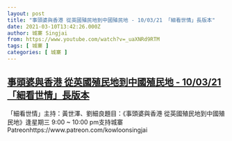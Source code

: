 ```yaml
---
layout: post
title: "事頭婆與香港 從英國殖民地到中國殖民地 - 10/03/21 「細看世情」長版本"
date: 2021-03-10T13:42:26.000Z
author: 城寨 Singjai
from: https://www.youtube.com/watch?v=_uaXNRd9RTM
tags: [ 城寨 ]
categories: [ 城寨 ]
---
```

<!--1615383746000-->
[事頭婆與香港 從英國殖民地到中國殖民地 - 10/03/21 「細看世情」長版本](https://www.youtube.com/watch?v=_uaXNRd9RTM)
------

<div>
「細看世情」主持：黃世澤、劉細良題目：《事頭婆與香港 從英國殖民地到中國殖民地》逢星期三 9:00 ~ 10:00 pm支持城寨Patreonhttps://www.patreon.com/kowloonsingjai
</div>
